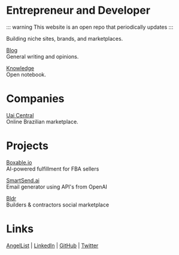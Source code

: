 # Entrepreneur and Developer

::: warning
This website is an open repo that periodically updates
:::

Building niche sites, brands, and marketplaces.

[Blog](/blog/) <br />General writing and opinions.

[Knowledge](/knowledge/) <br />Open notebook.

# Companies

[Uai Central](/uai/) <br />Online Brazilian marketplace.

# Projects

<a href="https://boxable.io">Boxable.io</a><br />AI-powered fulfillment for FBA sellers

<a href="https://streamable.com/60cwmt">SmartSend.ai</a><br />Email generator using API's from OpenAI

<a href="https://locallistings.herokuapp.com/">Bldr</a><br />Builders & contractors social marketplace


# Links

<a href="https://angel.co/u/nicoestrada">AngelList</a> <a>|</a>
<a href="https://linkedin.com/in/nico-estrada">LinkedIn</a> <a>|</a>
<a href="https://github.com/nicoestrada">GitHub</a> <a>|</a>
<a href="https://twitter.com/stradamoney">Twitter</a>

